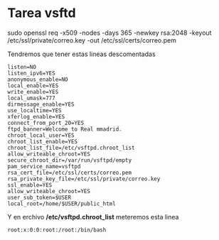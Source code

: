 # Tarea vsftd

sudo openssl req -x509 -nodes -days 365 -newkey rsa:2048 -keyout /etc/ssl/private/correo.key -out /etc/ssl/certs/correo.pem

Tendremos que tener estas lineas descomentadas

~~~
listen=NO
listen_ipv6=YES
anonymous_enable=NO
local_enable=YES
write_enable=YES
local_umask=777
dirmessage_enable=YES
use_localtime=YES
xferlog_enable=YES
connect_from_port_20=YES
ftpd_banner=Welcome to Real mmadrid.
chroot_local_user=YES
chroot_list_enable=YES
chroot_list_file=/etc/vsftpd.chroot_list
allow_writeable_chroot=YES
secure_chroot_dir=/var/run/vsftpd/empty
pam_service_name=vsftpd
rsa_cert_file=/etc/ssl/certs/correo.pem
rsa_private_key_file=/etc/ssl/private/correo.key
ssl_enable=YES
allow_writeable_chroot=YES
user_sub_token=$USER
local_root=/home/$USER/public_html
~~~

Y en erchivo **/etc/vsftpd.chroot_list**  meteremos esta linea

~~~
root:x:0:0:root:/root:/bin/bash
~~~
